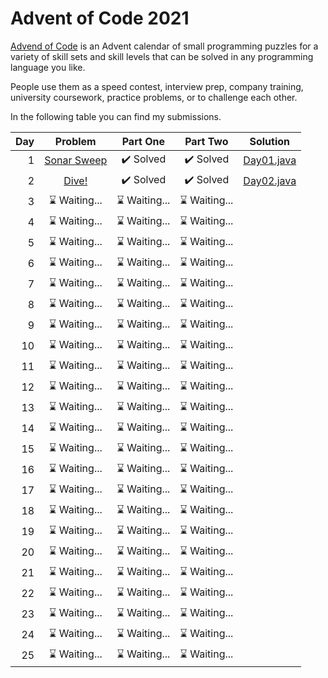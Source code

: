 # Advent of Code 2021
[Advend of Code](https://adventofcode.com/2021) is an Advent calendar of small programming puzzles for a variety of skill sets and skill levels that can be solved in any programming language you like. 

People use them as a speed contest, interview prep, company training, university coursework, practice problems, or to challenge each other.

In the following table you can find my submissions.

| Day | Problem  |  Part One |  Part Two |  Solution  |
| --: |   :-:    |    :-:    |    :-:    |    :-:     |
|  1  | [Sonar Sweep](https://adventofcode.com/2021/day/1)        | :heavy_check_mark: Solved | :heavy_check_mark: Solved  |  [Day01.java](src/it/frascu/adventofcode/Day01.java)  |
|  2  | [Dive!](https://adventofcode.com/2021/day/2)              | :heavy_check_mark: Solved | :heavy_check_mark: Solved  |  [Day02.java](src/it/frascu/adventofcode/Day02.java)  |
|  3  | :hourglass: Waiting...       | :hourglass: Waiting...    | :hourglass: Waiting...     |    |
|  4  | :hourglass: Waiting...       | :hourglass: Waiting...    | :hourglass: Waiting...     |    |
|  5  | :hourglass: Waiting...       | :hourglass: Waiting...    | :hourglass: Waiting...     |    |
|  6  | :hourglass: Waiting...       | :hourglass: Waiting...    | :hourglass: Waiting...     |    |
|  7  | :hourglass: Waiting...       | :hourglass: Waiting...    | :hourglass: Waiting...     |    |
|  8  | :hourglass: Waiting...       | :hourglass: Waiting...    | :hourglass: Waiting...     |    |
|  9  | :hourglass: Waiting...       | :hourglass: Waiting...    | :hourglass: Waiting...     |    |
| 10  | :hourglass: Waiting...       | :hourglass: Waiting...    | :hourglass: Waiting...     |    |
| 11  | :hourglass: Waiting...       | :hourglass: Waiting...    | :hourglass: Waiting...     |    |
| 12  | :hourglass: Waiting...       | :hourglass: Waiting...    | :hourglass: Waiting...     |    |
| 13  | :hourglass: Waiting...       | :hourglass: Waiting...    | :hourglass: Waiting...     |    |
| 14  | :hourglass: Waiting...       | :hourglass: Waiting...    | :hourglass: Waiting...     |    |
| 15  | :hourglass: Waiting...       | :hourglass: Waiting...    | :hourglass: Waiting...     |    |
| 16  | :hourglass: Waiting...       | :hourglass: Waiting...    | :hourglass: Waiting...     |    |
| 17  | :hourglass: Waiting...       | :hourglass: Waiting...    | :hourglass: Waiting...     |    |
| 18  | :hourglass: Waiting...       | :hourglass: Waiting...    | :hourglass: Waiting...     |    |
| 19  | :hourglass: Waiting...       | :hourglass: Waiting...    | :hourglass: Waiting...     |    |
| 20  | :hourglass: Waiting...       | :hourglass: Waiting...    | :hourglass: Waiting...     |    |
| 21  | :hourglass: Waiting...       | :hourglass: Waiting...    | :hourglass: Waiting...     |    |
| 22  | :hourglass: Waiting...       | :hourglass: Waiting...    | :hourglass: Waiting...     |    |
| 23  | :hourglass: Waiting...       | :hourglass: Waiting...    | :hourglass: Waiting...     |    |
| 24  | :hourglass: Waiting...       | :hourglass: Waiting...    | :hourglass: Waiting...     |    |
| 25  | :hourglass: Waiting...       | :hourglass: Waiting...    | :hourglass: Waiting...     |    |
